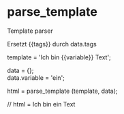 # parse_template
Template parser

Ersetzt {{tags}} durch data.tags <br>

template = 'Ich bin {{variable}} Text'; <br>

data = {}; <br>
data.variable = 'ein'; <br>

html = parse_template (template, data); <br>

// html =  Ich bin ein Text
